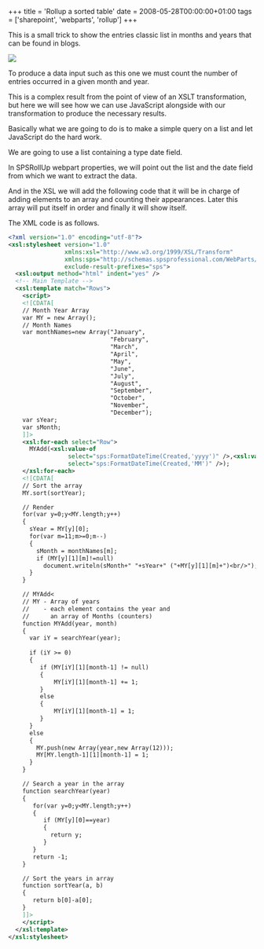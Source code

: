 +++
title = 'Rollup a sorted table'
date = 2008-05-28T00:00:00+01:00
tags = ['sharepoint', 'webparts', 'rollup']
+++

This is a small trick to show the entries classic list in months and years that can be found in blogs.

![](/images/Sharepoint/SPSRollUp_Tip1.gif)

To produce a data input such as this one we must count the number of entries occurred in a given month and year.

This is a complex result from the point of view of an XSLT transformation, but here we will see how we can use JavaScript alongside with our transformation to produce the necessary results.

Basically what we are going to do is to make a simple query on a list and let JavaScript do the hard work.

We are going to use a list containing a type date field.

In SPSRollUp webpart properties, we will point out the list and the date field from which we want to extract the data.

And in the XSL we will add the following code that it will be in charge of adding elements to an array and counting their appearances. Later this array will put itself in order and finally it will show itself.

The XML code is as follows.

```xml	
<?xml version="1.0" encoding="utf-8"?>
<xsl:stylesheet version="1.0" 
                xmlns:xsl="http://www.w3.org/1999/XSL/Transform" 
                xmlns:sps="http://schemas.spsprofessional.com/WebParts/SPSXSLT" 
                exclude-result-prefixes="sps">
  <xsl:output method="html" indent="yes" />
  <!-- Main Template -->
  <xsl:template match="Rows">
    <script>
    <![CDATA[
    // Month Year Array
    var MY = new Array();
    // Month Names
    var monthNames=new Array("January",
                             "February",
                             "March",
                             "April",
                             "May",
                             "June",
                             "July",
                             "August",
                             "September",
                             "October",
                             "November",
                             "December");
    var sYear;
    var sMonth;
    ]]>
    <xsl:for-each select="Row">
      MYAdd(<xsl:value-of 
                 select="sps:FormatDateTime(Created,'yyyy')" />,<xsl:value-of 
                 select="sps:FormatDateTime(Created,'MM')" />);
    </xsl:for-each>
    <![CDATA[
    // Sort the array
    MY.sort(sortYear);

    // Render
    for(var y=0;y<MY.length;y++)
    {
      sYear = MY[y][0]; 
      for(var m=11;m>=0;m--)
      {
        sMonth = monthNames[m];
        if (MY[y][1][m]!=null)
          document.writeln(sMonth+" "+sYear+" ("+MY[y][1][m]+")<br/>");
      }
    }

    // MYAdd<
    // MY - Array of years
    //    - each element contains the year and 
    //      an array of Months (counters)
    function MYAdd(year, month)
    {
      var iY = searchYear(year);
      
      if (iY >= 0)
      {
         if (MY[iY][1][month-1] != null)
         {
             MY[iY][1][month-1] += 1;
         }
         else
         {
             MY[iY][1][month-1] = 1;
         }      
      }
      else
      {
        MY.push(new Array(year,new Array(12)));   
        MY[MY.length-1][1][month-1] = 1;    
      }
    }

    // Search a year in the array
    function searchYear(year)
    {
       for(var y=0;y<MY.length;y++)
       {
          if (MY[y][0]==year)
          {
            return y;
          }
       }
       return -1;
    }

    // Sort the years in array 
    function sortYear(a, b)
    {   
       return b[0]-a[0];
    }
    ]]>
    </script>
  </xsl:template>
</xsl:stylesheet>
```	